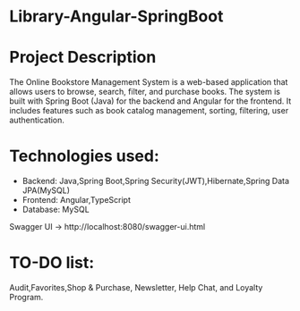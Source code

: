 # Library-Angular-SpringBoot
 
# Project Description
The Online Bookstore Management System is a web-based application that allows users to browse, search, filter, and purchase books. The system is built with Spring Boot (Java) for the backend and Angular for the frontend.
It includes features such as book catalog management, sorting, filtering, user authentication.
# Technologies used:
- Backend:
Java,Spring Boot,Spring Security(JWT),Hibernate,Spring Data JPA(MySQL) 
- Frontend:
Angular,TypeScript
- Database:
MySQL

Swagger UI → http://localhost:8080/swagger-ui.html

# TO-DO list:
Audit,Favorites,Shop & Purchase, Newsletter, Help Chat, and Loyalty Program.
